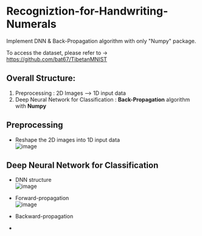 # Recogniztion-for-Handwriting-Numerals
Implement DNN &amp; Back-Propagation algorithm with only "Numpy" package.  

To access the dataset, please refer to -> https://github.com/bat67/TibetanMNIST  
## Overall Structure:  
 1. Preprocessing : 2D Images --> 1D input data  
 2. Deep Neural Network for Classification : **Back-Propagation** algorithm with **Numpy**


## Preprocessing
 - Reshape the 2D images into 1D input data    
 ![image](https://user-images.githubusercontent.com/78803926/132632169-8ba15745-89ee-47db-9b53-e9c76718251a.png )
 
 
## Deep Neural Network for Classification  
 - DNN structure  
 ![image](https://user-images.githubusercontent.com/78803926/132633461-4dee220a-f276-426c-ae43-dd0d364a225d.png)
 - Forward-propagation  
 ![image](https://user-images.githubusercontent.com/78803926/132633795-b6e7f5e5-43c2-46e3-8b42-d3ba6f70153e.png)  
 

 - Backward-propagation  
   
 - 
  




